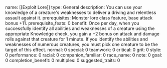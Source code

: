 name: [[Exploit Lore]]
type: General
description: You can use your knowledge of a creature's weaknesses to deliver a driving and relentless assault against it.
prerequisites: Monster lore class feature, base attack bonus +11.
prerequisite_feats: 0
benefit: Once per day, when you successfully identify all abilities and weaknesses of a creature using the appropriate Knowledge check, you gain a +2 bonus on attack and damage rolls against that creature for 1 minute. If you identify the abilities and weaknesses of numerous creatures, you must pick one creature to be the target of this effect.
normal: 0
special: 0
teamwork: 0
critical: 0
grit: 0
style: 0
performance: 0
racial: 0
companion_familiar: 0
race_name: 0
note: 0
goal: 0
completion_benefit: 0
multiples: 0
suggested_traits: 0
